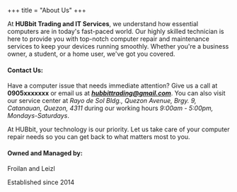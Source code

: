 +++
title = "About Us"
+++


At **HUBbit Trading and IT Services**, we understand how essential computers are in today's fast-paced world. Our highly skilled technician is here to provide you with top-notch computer repair and maintenance services to keep your devices running smoothly. Whether you're a business owner, a student, or a home user, we've got you covered. 


#### Contact Us:

Have a computer issue that needs immediate attention? Give us a call at **0905xxxxxxx** or email us at ***hubbittrading@gmail.com***. You can also visit our service center at *Rayo de Sol Bldg., Quezon Avenue, Brgy. 9, Catanauan, Quezon, 4311* during our working hours *9:00am - 5:00pm, Mondays-Saturdays*.

At HUBbit, your technology is our priority. Let us take care of your computer repair needs so you can get back to what matters most to you.

#### Owned and Managed by:

Froilan and Leizl

Established since 2014
